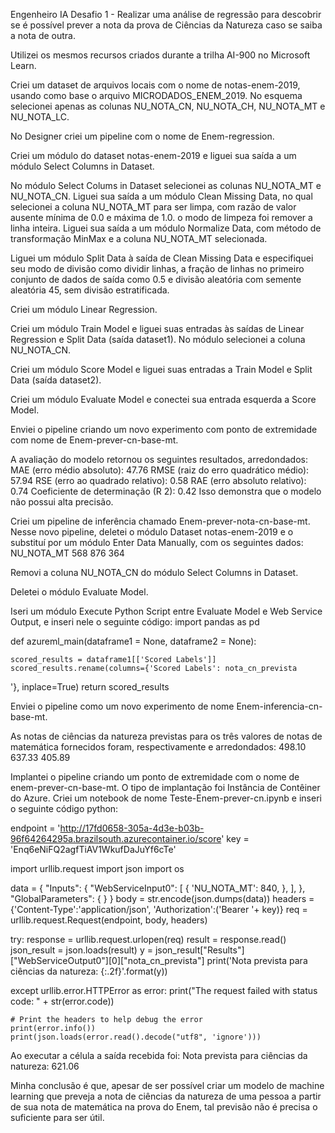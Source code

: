 Engenheiro IA Desafio 1 - Realizar uma análise de regressão para descobrir se é possível prever a nota da prova de Ciências da Natureza caso se saiba a nota de outra.

Utilizei os mesmos recursos criados durante a trilha AI-900 no Microsoft Learn.

Criei um dataset de arquivos locais com o nome de notas-enem-2019, usando como base o arquivo MICRODADOS_ENEM_2019. No esquema selecionei apenas as colunas NU_NOTA_CN, NU_NOTA_CH, NU_NOTA_MT e NU_NOTA_LC.

No Designer criei um pipeline com o nome de Enem-regression.

Criei um módulo do dataset notas-enem-2019 e liguei sua saída a um módulo Select Columns in Dataset.

No módulo Select Colums in Dataset selecionei as colunas NU_NOTA_MT e NU_NOTA_CN. Liguei sua saída a um módulo Clean Missing Data, no qual selecionei a coluna NU_NOTA_MT para ser limpa, com razão de valor ausente mínima de 0.0 e máxima de 1.0. o modo de limpeza foi remover a linha inteira. Liguei sua saída a um módulo Normalize Data, com método de transformação MinMax e a coluna NU_NOTA_MT selecionada.

Liguei um módulo Split Data à saída de Clean Missing Data e especifiquei seu modo de divisão como dividir linhas, a fração de linhas no primeiro conjunto de dados de saída como 0.5 e divisão aleatória com semente aleatória 45, sem divisão estratificada.

Criei um módulo Linear Regression.

Criei um módulo Train Model e liguei suas entradas às saídas de Linear Regression e Split Data (saída dataset1). No módulo selecionei a coluna NU_NOTA_CN.

Criei um módulo Score Model e liguei suas entradas a Train Model e Split Data (saída dataset2).

Criei um módulo Evaluate Model e conectei sua entrada esquerda a Score Model.

Enviei o pipeline criando um novo experimento com ponto de extremidade com nome de Enem-prever-cn-base-mt. 

A avaliação do modelo retornou os seguintes resultados, arredondados:
MAE (erro médio absoluto): 47.76
RMSE (raiz do erro quadrático médio): 57.94
RSE (erro ao quadrado relativo): 0.58
RAE (erro absoluto relativo): 0.74
Coeficiente de determinação (R 2): 0.42
Isso demonstra que o modelo não possui alta precisão.

Criei um pipeline de inferência chamado Enem-prever-nota-cn-base-mt. Nesse novo pipeline, deletei o módulo Dataset notas-enem-2019 e o substituí por um módulo Enter Data Manually, com os seguintes dados:
NU_NOTA_MT
568
876
364

Removi a coluna NU_NOTA_CN do módulo Select Columns in Dataset.

Deletei o módulo Evaluate Model.

Iseri um módulo Execute Python Script entre Evaluate Model e Web Service Output, e inseri nele o seguinte código:
import pandas as pd

def azureml_main(dataframe1 = None, dataframe2 = None):

    scored_results = dataframe1[['Scored Labels']]
    scored_results.rename(columns={'Scored Labels': nota_cn_prevista
'},
                        inplace=True)
    return scored_results

Enviei o pipeline como um novo experimento de nome Enem-inferencia-cn-base-mt.

As notas de ciências da natureza previstas para os três valores de notas de matemática fornecidos foram, respectivamente e arredondados:
498.10
637.33
405.89

Implantei o pipeline criando um ponto de extremidade com o nome de enem-prever-cn-base-mt. O tipo de implantação foi Instância de Contêiner do Azure.
Criei um notebook de nome Teste-Enem-prever-cn.ipynb e inseri o seguinte código python:

endpoint = 'http://17fd0658-305a-4d3e-b03b-96f64264295a.brazilsouth.azurecontainer.io/score'
key = 'Enq6eNiFQ2agfTiAV1WkufDaJuYf6cTe'

import urllib.request
import json
import os

data = {
    "Inputs": {
        "WebServiceInput0":
        [
            {
                    'NU_NOTA_MT': 840,
            },
        ],
    },
    "GlobalParameters":  {
    }
}
body = str.encode(json.dumps(data))
headers = {'Content-Type':'application/json', 'Authorization':('Bearer '+ key)}
req = urllib.request.Request(endpoint, body, headers)

try:
    response = urllib.request.urlopen(req)
    result = response.read()
    json_result = json.loads(result)
    y = json_result["Results"]["WebServiceOutput0"][0]["nota_cn_prevista"]
    print('Nota prevista para ciências da natureza: {:.2f}'.format(y))

except urllib.error.HTTPError as error:
    print("The request failed with status code: " + str(error.code))

    # Print the headers to help debug the error
    print(error.info())
    print(json.loads(error.read().decode("utf8", 'ignore')))


Ao executar a célula a saída recebida foi:
Nota prevista para ciências da natureza: 621.06

Minha conclusão é que, apesar de ser possível criar um modelo de machine learning que preveja a nota de ciências da natureza de uma pessoa a partir de sua nota de matemática na prova do Enem, tal previsão não é precisa o suficiente para ser útil.
